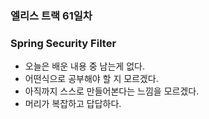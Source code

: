 ### 엘리스 트랙 61일차 

### Spring Security Filter
- 오늘은 배운 내용 중 남는게 없다.
- 어떤식으로 공부해야 할 지 모르겠다.
- 아직까지 스스로 만들어본다는 느낌을 모르겠다.
- 머리가 복잡하고 답답하다.
